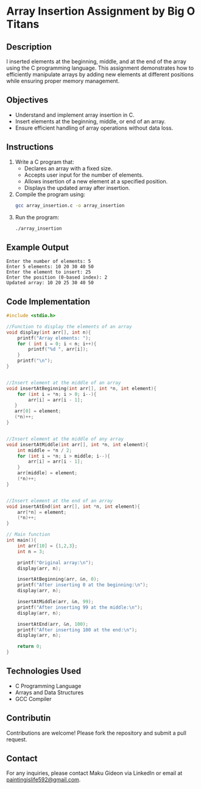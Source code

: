 # Array Insertion Assignment by Big O Titans

## Description

I inserted elements at the beginning, middle, and at the end of the array using the C programming language. This assignment demonstrates how to efficiently manipulate arrays by adding new elements at different positions while ensuring proper memory management.

## Objectives

- Understand and implement array insertion in C.
- Insert elements at the beginning, middle, or end of an array.
- Ensure efficient handling of array operations without data loss.

## Instructions

1. Write a C program that:
   - Declares an array with a fixed size.
   - Accepts user input for the number of elements.
   - Allows insertion of a new element at a specified position.
   - Displays the updated array after insertion.
2. Compile the program using:
   ```sh
   gcc array_insertion.c -o array_insertion
   ```
3. Run the program:
   ```sh
   ./array_insertion
   ```

## Example Output

```
Enter the number of elements: 5
Enter 5 elements: 10 20 30 40 50
Enter the element to insert: 25
Enter the position (0-based index): 2
Updated array: 10 20 25 30 40 50
```

## Code Implementation

```c
#include <stdio.h>

//Function to display the elements of an array 
void display(int arr[], int n){
    printf("Array elements: ");
    for ( int i = 0; i < n; i++){
        printf("%d ", arr[i]);
    }
    printf("\n");
}


//Insert element at the middle of an array
void insertAtBeginning(int arr[], int *n, int element){
    for (int i = *n; i > 0; i--){
        arr[i] = arr[i - 1];
   }
   arr[0] = element;
   (*n)++;
}


//Insert element at the middle of any array
void insertAtMiddle(int arr[], int *n, int element){
    int middle = *n / 2;
    for (int i = *n; i > middle; i--){
        arr[i] = arr[i - 1];
    }
    arr[middle] = element;
    (*n)++;
}


//Insert element at the end of an array
void insertAtEnd(int arr[], int *n, int element){
    arr[*n] = element;
    (*n)++;
}

// Main function
int main(){
    int arr[10] = {1,2,3};
    int n = 3;

    printf("Original array:\n");
    display(arr, n);

    insertAtBeginning(arr, &n, 0);
    printf("After inserting 0 at the beginning:\n");
    display(arr, n);

    insertAtMiddle(arr, &n, 99);
    printf("After inserting 99 at the middle:\n");
    display(arr, n);

    insertAtEnd(arr, &n, 100);
    printf("After inserting 100 at the end:\n");
    display(arr, n);

    return 0;
}
```

## Technologies Used

- C Programming Language
- Arrays and Data Structures
- GCC Compiler



## Contributin
Contributions are welcome! Please fork the repository and submit a pull request.

## Contact
For any inquiries, please contact Maku Gideon via LinkedIn or email at paintingislife592@gmail.com.


